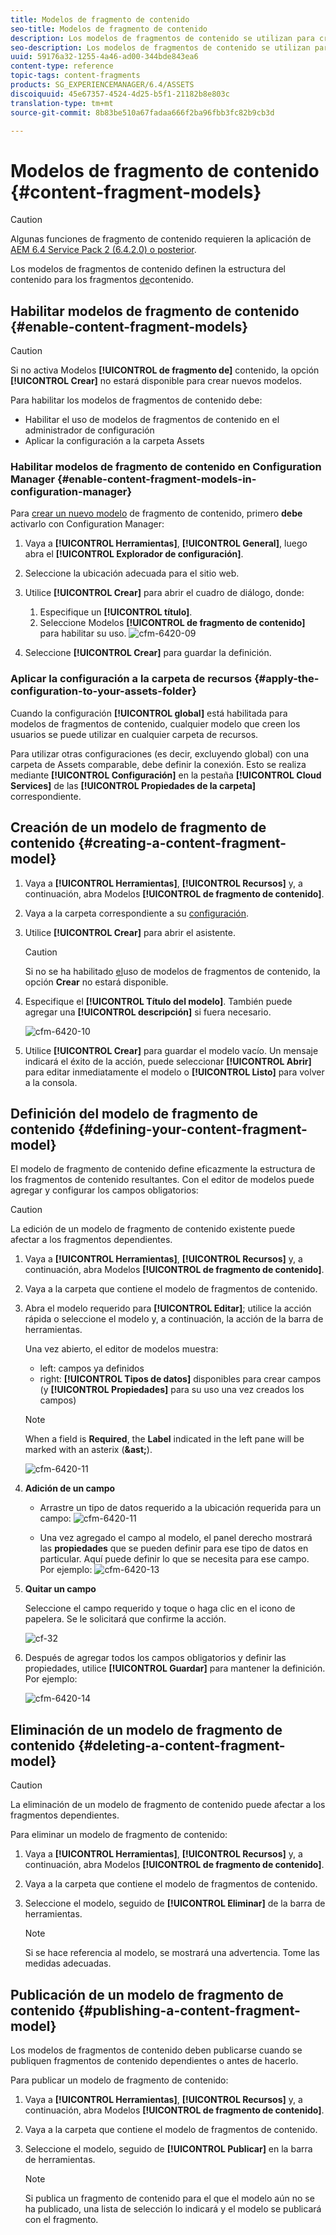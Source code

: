 ```yaml
---
title: Modelos de fragmento de contenido
seo-title: Modelos de fragmento de contenido
description: Los modelos de fragmentos de contenido se utilizan para crear fragmentos de contenido con contenido estructurado.
seo-description: Los modelos de fragmentos de contenido se utilizan para crear fragmentos de contenido con contenido estructurado.
uuid: 59176a32-1255-4a46-ad00-344bde843ea6
content-type: reference
topic-tags: content-fragments
products: SG_EXPERIENCEMANAGER/6.4/ASSETS
discoiquuid: 45e67357-4524-4d25-b5f1-21182b8e803c
translation-type: tm+mt
source-git-commit: 8b83be510a67fadaa666f2ba96fbb3fc82b9cb3d

---
```



# Modelos de fragmento de contenido {#content-fragment-models}

>[!CAUTION]
>
>Algunas funciones de fragmento de contenido requieren la aplicación de [AEM 6.4 Service Pack 2 (6.4.2.0) o posterior](../release-notes/sp-release-notes.md).

Los modelos de fragmentos de contenido definen la estructura del contenido para los fragmentos [de](content-fragments.md)contenido.

## Habilitar modelos de fragmento de contenido {#enable-content-fragment-models}

>[!CAUTION]
>
>Si no activa Modelos **[!UICONTROL de fragmento de]** contenido, la opción **[!UICONTROL Crear]** no estará disponible para crear nuevos modelos.

Para habilitar los modelos de fragmentos de contenido debe:

* Habilitar el uso de modelos de fragmentos de contenido en el administrador de configuración
* Aplicar la configuración a la carpeta Assets

### Habilitar modelos de fragmento de contenido en Configuration Manager {#enable-content-fragment-models-in-configuration-manager}

Para [crear un nuevo modelo](#creating-a-content-fragment-model) de fragmento de contenido, primero **debe** activarlo con Configuration Manager:

1. Vaya a **[!UICONTROL Herramientas]**, **[!UICONTROL General]**, luego abra el **[!UICONTROL Explorador de configuración]**.
1. Seleccione la ubicación adecuada para el sitio web.
1. Utilice **[!UICONTROL Crear]** para abrir el cuadro de diálogo, donde:

   1. Especifique un **[!UICONTROL título]**.
   1. Seleccione Modelos **[!UICONTROL de fragmento de contenido]** para habilitar su uso.
   ![cfm-6420-09](assets/cfm-6420-09.png)

1. Seleccione **[!UICONTROL Crear]** para guardar la definición.

### Aplicar la configuración a la carpeta de recursos {#apply-the-configuration-to-your-assets-folder}

Cuando la configuración **[!UICONTROL global]** está habilitada para modelos de fragmentos de contenido, cualquier modelo que creen los usuarios se puede utilizar en cualquier carpeta de recursos.

Para utilizar otras configuraciones (es decir, excluyendo global) con una carpeta de Assets comparable, debe definir la conexión. Esto se realiza mediante **[!UICONTROL Configuración]** en la pestaña **[!UICONTROL Cloud Services]** de las **[!UICONTROL Propiedades de la carpeta]** correspondiente.

## Creación de un modelo de fragmento de contenido {#creating-a-content-fragment-model}

1. Vaya a **[!UICONTROL Herramientas]**, **[!UICONTROL Recursos]** y, a continuación, abra Modelos **[!UICONTROL de fragmento de contenido]**.
1. Vaya a la carpeta correspondiente a su [configuración](#enable-content-fragment-models).
1. Utilice **[!UICONTROL Crear]** para abrir el asistente.

   >[!CAUTION]
   >
   >Si no se ha habilitado [el](#enable-content-fragment-models)uso de modelos de fragmentos de contenido, la opción **Crear** no estará disponible.

1. Especifique el **[!UICONTROL Título del modelo]**. También puede agregar una **[!UICONTROL descripción]** si fuera necesario.

   ![cfm-6420-10](assets/cfm-6420-10.png)

1. Utilice **[!UICONTROL Crear]** para guardar el modelo vacío. Un mensaje indicará el éxito de la acción, puede seleccionar **[!UICONTROL Abrir]** para editar inmediatamente el modelo o **[!UICONTROL Listo]** para volver a la consola.

## Definición del modelo de fragmento de contenido {#defining-your-content-fragment-model}

El modelo de fragmento de contenido define eficazmente la estructura de los fragmentos de contenido resultantes. Con el editor de modelos puede agregar y configurar los campos obligatorios:

>[!CAUTION]
>
>La edición de un modelo de fragmento de contenido existente puede afectar a los fragmentos dependientes.

1. Vaya a **[!UICONTROL Herramientas]**, **[!UICONTROL Recursos]** y, a continuación, abra Modelos **[!UICONTROL de fragmento de contenido]**.

1. Vaya a la carpeta que contiene el modelo de fragmentos de contenido.
1. Abra el modelo requerido para **[!UICONTROL Editar]**; utilice la acción rápida o seleccione el modelo y, a continuación, la acción de la barra de herramientas.

   Una vez abierto, el editor de modelos muestra:

   * left: campos ya definidos
   * right: **[!UICONTROL Tipos de datos]** disponibles para crear campos (y **[!UICONTROL Propiedades]** para su uso una vez creados los campos)
   >[!NOTE]
   >
   >When a field is **Required**, the **Label** indicated in the left pane will be marked with an asterix (**&amp;ast;**).

   ![cfm-6420-11](assets/cfm-6420-12.png)

1. **Adición de un campo**

   * Arrastre un tipo de datos requerido a la ubicación requerida para un campo:
   ![cfm-6420-11](assets/cfm-6420-11.png)

   * Una vez agregado el campo al modelo, el panel derecho mostrará las **propiedades** que se pueden definir para ese tipo de datos en particular. Aquí puede definir lo que se necesita para ese campo. Por ejemplo:
   ![cfm-6420-13](assets/cfm-6420-13.png)

1. **Quitar un campo**

   Seleccione el campo requerido y toque o haga clic en el icono de papelera. Se le solicitará que confirme la acción.

   ![cf-32](assets/cf-32.png)

1. Después de agregar todos los campos obligatorios y definir las propiedades, utilice **[!UICONTROL Guardar]** para mantener la definición. Por ejemplo:

   ![cfm-6420-14](assets/cfm-6420-14.png)

## Eliminación de un modelo de fragmento de contenido {#deleting-a-content-fragment-model}

>[!CAUTION]
>
>La eliminación de un modelo de fragmento de contenido puede afectar a los fragmentos dependientes.

Para eliminar un modelo de fragmento de contenido:

1. Vaya a **[!UICONTROL Herramientas]**, **[!UICONTROL Recursos]** y, a continuación, abra Modelos **[!UICONTROL de fragmento de contenido]**.

1. Vaya a la carpeta que contiene el modelo de fragmentos de contenido.
1. Seleccione el modelo, seguido de **[!UICONTROL Eliminar]** de la barra de herramientas.

   >[!NOTE]
   >
   >Si se hace referencia al modelo, se mostrará una advertencia. Tome las medidas adecuadas.

## Publicación de un modelo de fragmento de contenido {#publishing-a-content-fragment-model}

Los modelos de fragmentos de contenido deben publicarse cuando se publiquen fragmentos de contenido dependientes o antes de hacerlo.

Para publicar un modelo de fragmento de contenido:

1. Vaya a **[!UICONTROL Herramientas]**, **[!UICONTROL Recursos]** y, a continuación, abra Modelos **[!UICONTROL de fragmento de contenido]**.

1. Vaya a la carpeta que contiene el modelo de fragmentos de contenido.
1. Seleccione el modelo, seguido de **[!UICONTROL Publicar]** en la barra de herramientas.

   >[!NOTE]
   >
   >Si publica un fragmento de contenido para el que el modelo aún no se ha publicado, una lista de selección lo indicará y el modelo se publicará con el fragmento.


